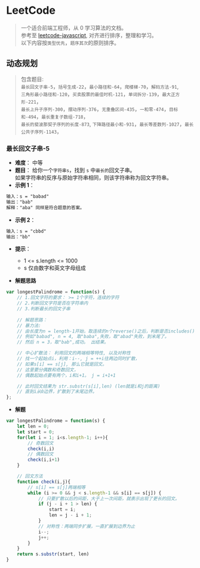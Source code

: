 # LeetCode
> 一个适合前端工程师，从 0 学习算法的文档。    
> 参考至 [leetcode-javascript](https://github.com/sl1673495/leetcode-javascript), 对齐进行排序，整理和学习。  
> 以下内容按`类型优先`，`题序其次`的原则排序。  

## 动态规划
> 包含题目:  
> `最长回文子串-5`，`括号生成-22`，`最小路径和-64`，`爬楼梯-70`，`解码方法-91`,  
> `三角形最小路径和-120`，`买卖股票的最佳时机-121`，`单词拆分-139`，`最大正方形-221`，   
> `最长上升子序列-300`，`摆动序列-376`，`无重叠区间-435`，`一和零-474`，`目标和-494`，`最长重复子数组-718`，  
> `最长的斐波那契子序列的长度-873`, `下降路径最小和-931`，`最长等差数列-1027`，`最长公共子序列-1143`， 

### 最长回文子串-5
- **难度**： 中等
- **题目**： 
给你一个`字符串s`，找到 `s` 中`最长的`回文子串。  
如果字符串的反序与原始字符串相同，则该字符串称为回文字符串。
- **示例 1**：
```html
输入：s = "babad"
输出："bab"
解释："aba" 同样是符合题意的答案。
```
- **示例 2**：
```html
输入：s = "cbbd"
输出："bb"
```
- **提示**：
	- 1 <= s.length <= 1000
	- s 仅由数字和英文字母组成

- **解题思路**
```js
var longestPalindrome = function(s) {
    // 1.回文字符的要求： >= 1个字符，连续的字符
    // 2.判断回文字符是否在字符串内
    // 3.判断最长的回文子串
    
    // 解题思路：
    // 暴力法: 
    // 由长度为n = length-1开始，取连续的n个reverse()之后，判断是否includes()
    // 例如"babad", n = 4, 取"baba",失败，取"abad"失败，到末尾了。
    // 然后 n = 3，取"bab",成功。 出结果。

    // 中心扩散法： 利用回文的两端相等特性, 以及对称性
    // 找一个起始点i，利用：i--, j = ++i往两边同时扩散，
    // 如果s[i] == s[j], 那么它就是回文。
    // 这里要分偶数和奇数回文，
    // 偶数起始点要有两个，i和i+1。 j = i+1+1

    // 此时回文结果为 str.substr(s[i],len) (len就是i和j的距离)
    // 直到i从0边界，扩散到了末尾边界。
};
```
- **解题**
```js
var longestPalindrome = function(s) {
	let len = 0;
    let start = 0;
    for(let i = 1; i<s.length-1; i++){
        // 奇数回文
        check(i,i)
        // 偶数回文
        check(i,i+1)
    }

    // 回文方法
    function check(i,j){
    	// s[i] == s[j]两端相等
        while (i >= 0 && j < s.length-1 && s[i] == s[j]) {
        	// 只要扩散以后的间距，大于上一次间距，就表示出现了更长的回文。
            if (j - i + 1 > len) {
                start = i;
                len = j - i + 1;
            }
            // 对称性：两端同步扩展，一直扩展到边界为止
            i--;
            j++;
        }
    }
    return s.substr(start, len)
}
```

